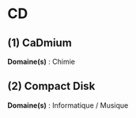 # CD

## (1) CaDmium

**Domaine(s)** : Chimie

## (2) Compact Disk

**Domaine(s)** : Informatique / Musique
